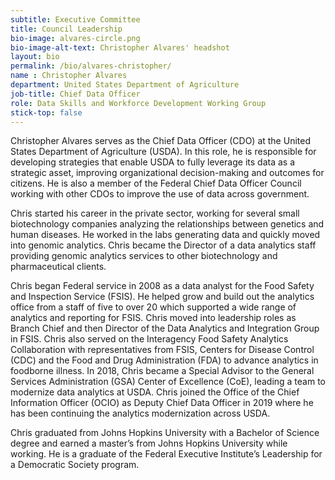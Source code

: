 ```yaml
---
subtitle: Executive Committee
title: Council Leadership
bio-image: alvares-circle.png
bio-image-alt-text: Christopher Alvares' headshot
layout: bio
permalink: /bio/alvares-christopher/
name : Christopher Alvares
department: United States Department of Agriculture
job-title: Chief Data Officer
role: Data Skills and Workforce Development Working Group
stick-top: false
---
```


Christopher Alvares serves as the Chief Data Officer (CDO) at the United States Department of Agriculture (USDA). In this role, he is responsible for developing strategies that enable USDA to fully leverage its data as a strategic asset, improving organizational decision-making and outcomes for citizens. He is also a member of the Federal Chief Data Officer Council working with other CDOs to improve the use of data across government.  

Chris started his career in the private sector, working for several small biotechnology companies analyzing the relationships between genetics and human diseases. He worked in the labs generating data and quickly moved into genomic analytics. Chris became the Director of a data analytics staff providing genomic analytics services to other biotechnology and pharmaceutical clients. 

Chris began Federal service in 2008 as a data analyst for the Food Safety and Inspection Service (FSIS). He helped grow and build out the analytics office from a staff of five to over 20 which supported a wide range of analytics and reporting for FSIS. Chris moved into leadership roles as Branch Chief and then Director of the Data Analytics and Integration Group in FSIS. Chris also served on the Interagency Food Safety Analytics Collaboration with representatives from FSIS, Centers for Disease Control (CDC) and the Food and Drug Administration (FDA) to advance analytics in foodborne illness. In 2018, Chris became a Special Advisor to the General Services Administration (GSA) Center of Excellence (CoE), leading a team to modernize data analytics at USDA. Chris joined the Office of the Chief Information Officer (OCIO) as Deputy Chief Data Officer in 2019 where he has been continuing the analytics modernization across USDA.

Chris graduated from Johns Hopkins University with a Bachelor of Science degree and earned a master’s from Johns Hopkins University while working.  He is a graduate of the Federal Executive Institute’s Leadership for a Democratic Society program.